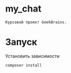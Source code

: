 # my_chat
```Курсовой проект GeekBrains. ```


# Запуск

Установить зависимости 
```
composer install
```